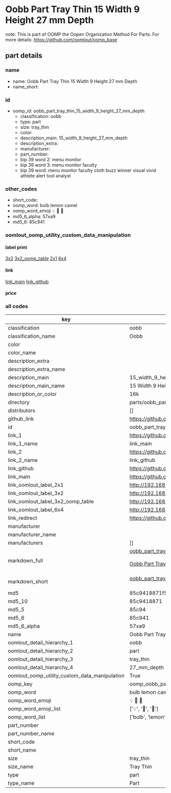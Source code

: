 # Oobb Part Tray Thin 15 Width 9 Height 27 mm Depth  

note: This is part of OOMP the Oopen Organization Method For Parts. For more details: https://github.com/oomlout/oomp_base

##  part details
  







### name
* name: Oobb Part Tray Thin 15 Width 9 Height 27 mm Depth
* name_short: 
### id
* oomp_id: oobb_part_tray_thin_15_width_9_height_27_mm_depth
  * classification: oobb
  * type: part
  * size: tray_thin
  * color: 
  * description_main: 15_width_9_height_27_mm_depth
  * description_extra: 
  * manufacturer: 
  * part_number: 
  * bip 39 word 2: menu monitor
  * bip 39 word 3: menu monitor faculty
  * bip 39 word: menu monitor faculty cloth buzz winner visual vivid athlete alert tool analyst

### other_codes
* short_code: 
* oomp_word: bulb lemon camel
* oomp_word_emoji :bulb: :lemon: :camel:
* md5_6_alpha: 57xa9
* md5_6: 85c941






### oomlout_oomp_utility_custom_data_manipulation
#### label print
[3x2](http://192.168.1.245:1112/?label=oomp%2057xa9)
[3x2_oomp_table](http://192.168.1.108:1112/?label=oomp%2057xa9)
[2x1](http://192.168.1.242:1112/?label=oomp%2057xa9)
[6x4](http://192.168.1.55:1112/?label=oomp%2057xa9)    

#### link

[link_main](https://github.com/oomlout/oomlout_oomp_version_1_messy/tree/main/parts/oobb_part_tray_thin_15_width_9_height_27_mm_depth) [link_github](https://github.com/oomlout/oomlout_oomp_version_1_messy/tree/main/parts/oobb_part_tray_thin_15_width_9_height_27_mm_depth)                             

#### price







### all codes 
| key | value |  
| --- | --- |  
| classification | oobb |  
| classification_name | Oobb |  
| color |  |  
| color_name |  |  
| description_extra |  |  
| description_extra_name |  |  
| description_main | 15_width_9_height_27_mm_depth |  
| description_main_name | 15 Width 9 Height 27 mm Depth |  
| description_or_color | 16k |  
| directory | parts/oobb_part_tray_thin_15_width_9_height_27_mm_depth |  
| distributors | [] |  
| github_link | https://github.com/oomlout/oomlout_oomp_part_src/tree/main/parts/oobb_part_tray_thin_15_width_9_height_27_mm_depth |  
| id | oobb_part_tray_thin_15_width_9_height_27_mm_depth |  
| link_1 | https://github.com/oomlout/oomlout_oomp_version_1_messy/tree/main/parts/oobb_part_tray_thin_15_width_9_height_27_mm_depth |  
| link_1_name | link_main |  
| link_2 | https://github.com/oomlout/oomlout_oomp_version_1_messy/tree/main/parts/oobb_part_tray_thin_15_width_9_height_27_mm_depth |  
| link_2_name | link_github |  
| link_github | https://github.com/oomlout/oomlout_oomp_version_1_messy/tree/main/parts/oobb_part_tray_thin_15_width_9_height_27_mm_depth |  
| link_main | https://github.com/oomlout/oomlout_oomp_version_1_messy/tree/main/parts/oobb_part_tray_thin_15_width_9_height_27_mm_depth |  
| link_oomlout_label_2x1 | http://192.168.1.242:1112/?label=oomp%2057xa9 |  
| link_oomlout_label_3x2 | http://192.168.1.245:1112/?label=oomp%2057xa9 |  
| link_oomlout_label_3x2_oomp_table | http://192.168.1.108:1112/?label=oomp%2057xa9 |  
| link_oomlout_label_6x4 | http://192.168.1.55:1112/?label=oomp%2057xa9 |  
| link_redirect | https://github.com/oomlout/oomlout_oomp_version_1_messy/tree/main/parts/oobb_part_tray_thin_15_width_9_height_27_mm_depth |  
| manufacturer |  |  
| manufacturer_name |  |  
| manufacturers | [] |  
| markdown_full | [oobb_part_tray_thin_15_width_9_height_27_mm_depth](none)<br>[](none)<br>[Oobb Part Tray Thin 15 Width 9 Height 27 Mm Depth](none)<br><br> |  
| markdown_short | [oobb_part_tray_thin_15_width_9_height_27_mm_depth](none)<br><br> |  
| md5 | 85c9418871f53e9fef8fc2bca363c459 |  
| md5_10 | 85c9418871 |  
| md5_5 | 85c94 |  
| md5_6 | 85c941 |  
| md5_6_alpha | 57xa9 |  
| name | Oobb Part Tray Thin 15 Width 9 Height 27 mm Depth |  
| oomlout_detail_hierarchy_1 | oobb |  
| oomlout_detail_hierarchy_2 | part |  
| oomlout_detail_hierarchy_3 | tray_thin |  
| oomlout_detail_hierarchy_4 | 27_mm_depth |  
| oomlout_oomp_utility_custom_data_manipulation | True |  
| oomp_key | oomp_oobb_part_tray_thin_15_width_9_height_27_mm_depth |  
| oomp_word | bulb lemon camel |  
| oomp_word_emoji | :bulb: :lemon: :camel: |  
| oomp_word_emoji_list | [':bulb:', ':lemon:', ':camel:'] |  
| oomp_word_list | ['bulb', 'lemon', 'camel'] |  
| part_number |  |  
| part_number_name |  |  
| short_code |  |  
| short_name |  |  
| size | tray_thin |  
| size_name | Tray Thin |  
| type | part |  
| type_name | Part |  
